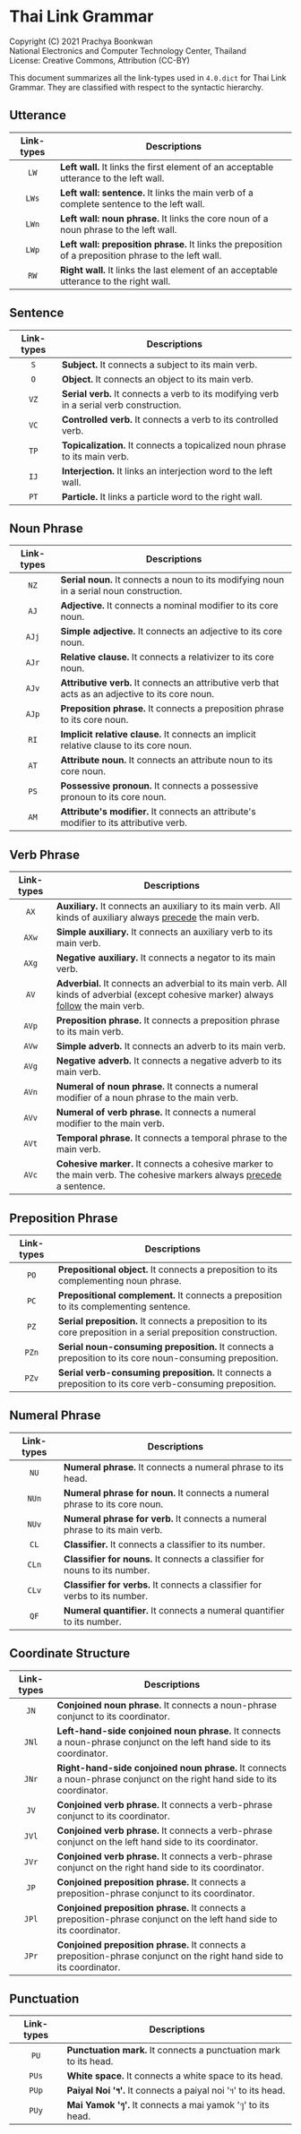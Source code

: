 # Thai Link Grammar

Copyright (C) 2021 Prachya Boonkwan  
National Electronics and Computer Technology Center, Thailand  
License: Creative Commons, Attribution (CC-BY)

This document summarizes all the link-types used in `4.0.dict` for Thai Link Grammar. They are classified with respect to the syntactic hierarchy.

## Utterance

| Link-types | Descriptions |
|:----------:|--------------|
| `LW`       | **Left wall.** It links the first element of an acceptable utterance to the left wall. |
| `LWs`      | **Left wall: sentence.** It links the main verb of a complete sentence to the left wall. |
| `LWn`      | **Left wall: noun phrase.** It links the core noun of a noun phrase to the left wall. |
| `LWp`      | **Left wall: preposition phrase.** It links the preposition of a preposition phrase to the left wall. |
| `RW`       | **Right wall.** It links the last element of an acceptable utterance to the right wall. |

## Sentence

| Link-types | Descriptions |
|:----------:|--------------|
| `S`        | **Subject.** It connects a subject to its main verb. |
| `O`	       | **Object.** It connects an object to its main verb. |
| `VZ`       | **Serial verb.** It connects a verb to its modifying verb in a serial verb construction. |
| `VC`       | **Controlled verb.** It connects a verb to its controlled verb. |
| `TP`       | **Topicalization.** It connects a topicalized noun phrase to its main verb. |
| `IJ`      | **Interjection.** It links an interjection word to the left wall. |
| `PT`      | **Particle.** It links a particle word to the right wall. |

## Noun Phrase

| Link-types | Descriptions |
|:----------:|--------------|
| `NZ`       | **Serial noun.** It connects a noun to its modifying noun in a serial noun construction. |
| `AJ`       | **Adjective.** It connects a nominal modifier to its core noun. |
| `AJj`      | **Simple adjective.** It connects an adjective to its core noun. |
| `AJr`      | **Relative clause.** It connects a relativizer to its core noun. |
| `AJv`      | **Attributive verb.** It connects an attributive verb that acts as an adjective to its core noun. |
| `AJp`      | **Preposition phrase.** It connects a preposition phrase to its core noun. |
| `RI`       | **Implicit relative clause.** It connects an implicit relative clause to its core noun. |
| `AT`       | **Attribute noun.** It connects an attribute noun to its core noun. |
| `PS`       | **Possessive pronoun.** It connects a possessive pronoun to its core noun. |
| `AM`       | **Attribute's modifier.** It connects an attribute's modifier to its attributive verb. |

## Verb Phrase

| Link-types | Descriptions |
|:----------:|--------------|
| `AX`       | **Auxiliary.** It connects an auxiliary to its main verb. All kinds of auxiliary always <u>precede</u> the main verb. |
| `AXw`      | **Simple auxiliary.** It connects an auxiliary verb to its main verb. |
| `AXg`      | **Negative auxiliary.** It connects a negator to its main verb. |
| `AV`       | **Adverbial.** It connects an adverbial to its main verb. All kinds of adverbial (except cohesive marker) always <u>follow</u> the main verb. |
| `AVp`      | **Preposition phrase.** It connects a preposition phrase to its main verb. |
| `AVw`      | **Simple adverb.** It connects an adverb to its main verb. |
| `AVg`      | **Negative adverb.** It connects a negative adverb to its main verb. |
| `AVn`      | **Numeral of noun phrase.** It connects a numeral modifier of a noun phrase to the main verb. |
| `AVv`      | **Numeral of verb phrase.** It connects a numeral modifier to the main verb. |
| `AVt`      | **Temporal phrase.** It connects a temporal phrase to the main verb. |
| `AVc`      | **Cohesive marker.** It connects a cohesive marker to the main verb. The cohesive markers always <u>precede</u> a sentence. |

## Preposition Phrase

| Link-types | Descriptions |
|:----------:|--------------|
| `PO`       | **Prepositional object.** It connects a preposition to its complementing noun phrase. |
| `PC`       | **Prepositional complement.** It connects a preposition to its complementing sentence. |
| `PZ`       | **Serial preposition.** It connects a preposition to its core preposition in a serial preposition construction. |
| `PZn`       | **Serial noun-consuming preposition.** It connects a preposition to its core noun-consuming preposition. |
| `PZv`       | **Serial verb-consuming preposition.** It connects a preposition to its core verb-consuming preposition. |

## Numeral Phrase

| Link-types | Descriptions |
|:----------:|--------------|
| `NU`       | **Numeral phrase.** It connects a numeral phrase to its head. |
| `NUn`      | **Numeral phrase for noun.** It connects a numeral phrase to its core noun. |
| `NUv`      | **Numeral phrase for verb.** It connects a numeral phrase to its main verb. |
| `CL`       | **Classifier.** It connects a classifier to its number. |
| `CLn`      | **Classifier for nouns.** It connects a classifier for nouns to its number. |
| `CLv`      | **Classifier for verbs.** It connects a classifier for verbs to its number. |
| `QF`       | **Numeral quantifier.** It connects a numeral quantifier to its number. |

## Coordinate Structure

| Link-types | Descriptions |
|:----------:|--------------|
| `JN`       | **Conjoined noun phrase.** It connects a noun-phrase conjunct to its coordinator. |
| `JNl` | **Left-hand-side conjoined noun phrase.** It connects a noun-phrase conjunct on the left hand side to its coordinator. |
| `JNr` | **Right-hand-side conjoined noun phrase.** It connects a noun-phrase conjunct on the right hand side to its coordinator. |
| `JV`       | **Conjoined verb phrase.** It connects a verb-phrase conjunct to its coordinator. |
| `JVl`      | **Conjoined verb phrase.** It connects a verb-phrase conjunct on the left hand side to its coordinator. |
| `JVr`      | **Conjoined verb phrase.** It connects a verb-phrase conjunct on the right hand side to its coordinator. |
| `JP`       | **Conjoined preposition phrase.** It connects a preposition-phrase conjunct to its coordinator. |
| `JPl`      | **Conjoined preposition phrase.** It connects a preposition-phrase conjunct on the left hand side to its coordinator. |
| `JPr`      | **Conjoined preposition phrase.** It connects a preposition-phrase conjunct on the right hand side to its coordinator. |

## Punctuation

| Link-types | Descriptions |
|:----------:|--------------|
| `PU`       | **Punctuation mark.** It connects a punctuation mark to its head. |
| `PUs`      | **White space.** It connects a white space to its head. |
| `PUp`      | **Paiyal Noi 'ฯ'.** It connects a paiyal noi 'ฯ' to its head. |
| `PUy`      | **Mai Yamok 'ๆ'.** It connects a mai yamok 'ๆ' to its head. |